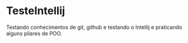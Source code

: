 # TesteIntellij

Testando conhecimentos de git, github e testando o Intellij e praticando alguns pilares de POO.
